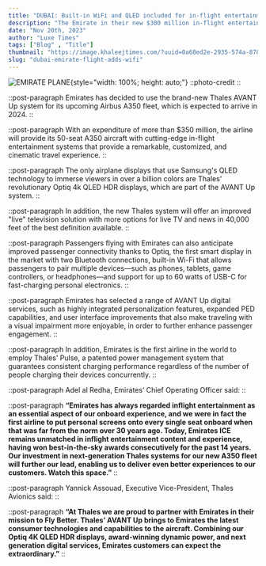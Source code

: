 ```yaml
---
title: "DUBAI: Built-in WiFi and QLED included for in-flight entertainment"
description: "The Emirate in their new $300 million in-flight entertainment project announces the addition of built-in WiFi and QLED display and next-gen Thales’ AVANT Up system for the BLIND"
date: "Nov 20th, 2023"
author: "Luxe Times"
tags: ["Blog" , "Title"]
thumbnail: "https://image.khaleejtimes.com/?uuid=0a68ed2e-2935-574a-8788-6efebd868bd6&function=cropresize&type=preview&source=false&q=75&crop_w=0.99999&crop_h=0.77719&x=0&y=0&width=1500&height=844"
slug: "dubai-emirate-flight-adds-wifi"
---
```


![EMIRATE PLANE](https://image.khaleejtimes.com/?uuid=0a68ed2e-2935-574a-8788-6efebd868bd6&function=cropresize&type=preview&source=false&q=75&crop_w=0.99999&crop_h=0.77719&x=0&y=0&width=1500&height=844){style="width: 100%; height: auto;"}
::photo-credit
::

::post-paragraph
Emirates has decided to use the brand-new Thales AVANT Up system for its upcoming Airbus A350 fleet, which is expected to arrive in 2024.
::

::post-paragraph
With an expenditure of more than $350 million, the airline will provide its 50-seat A350 aircraft with cutting-edge in-flight entertainment systems that provide a remarkable, customized, and cinematic travel experience.
::

::post-paragraph
The only airplane displays that use Samsung's QLED technology to immerse viewers in over a billion colors are Thales' revolutionary Optiq 4k QLED HDR displays, which are part of the AVANT Up system.
::

::post-paragraph
In addition, the new Thales system will offer an improved "live" television solution with more options for live TV and news in 40,000 feet of the best definition available.
::

::post-paragraph
Passengers flying with Emirates can also anticipate improved passenger connectivity thanks to Optiq, the first smart display in the market with two Bluetooth connections, built-in Wi-Fi that allows passengers to pair multiple devices—such as phones, tablets, game controllers, or headphones—and support for up to 60 watts of USB-C for fast-charging personal electronics.
::

::post-paragraph
Emirates has selected a range of AVANT Up digital services, such as highly integrated personalization features, expanded PED capabilities, and user interface improvements that also make traveling with a visual impairment more enjoyable, in order to further enhance passenger engagement.
::

::post-paragraph
In addition, Emirates is the first airline in the world to employ Thales' Pulse, a patented power management system that guarantees consistent charging performance regardless of the number of people charging their devices concurrently.
::

::post-paragraph
Adel al Redha, Emirates’ Chief Operating Officer said: 
::

::post-paragraph
**“Emirates has always regarded inflight entertainment as an essential aspect of our onboard experience, and we were in fact the first airline to put personal screens onto every single seat onboard when that was far from the norm over 30 years ago. Today, Emirates ICE remains unmatched in inflight entertainment content and experience, having won best-in-the-sky awards consecutively for the past 14 years. Our investment in next-generation Thales systems for our new A350 fleet will further our lead, enabling us to deliver even better experiences to our customers. Watch this space.”**
::

::post-paragraph
Yannick Assouad, Executive Vice-President, Thales Avionics said:
::

::post-paragraph
**“At Thales we are proud to partner with Emirates in their mission to Fly Better. Thales’ AVANT Up brings to Emirates the latest consumer technologies and capabilities to the aircraft. Combining our Optiq 4K QLED HDR displays, award-winning dynamic power, and next generation digital services, Emirates customers can expect the extraordinary.”**
::